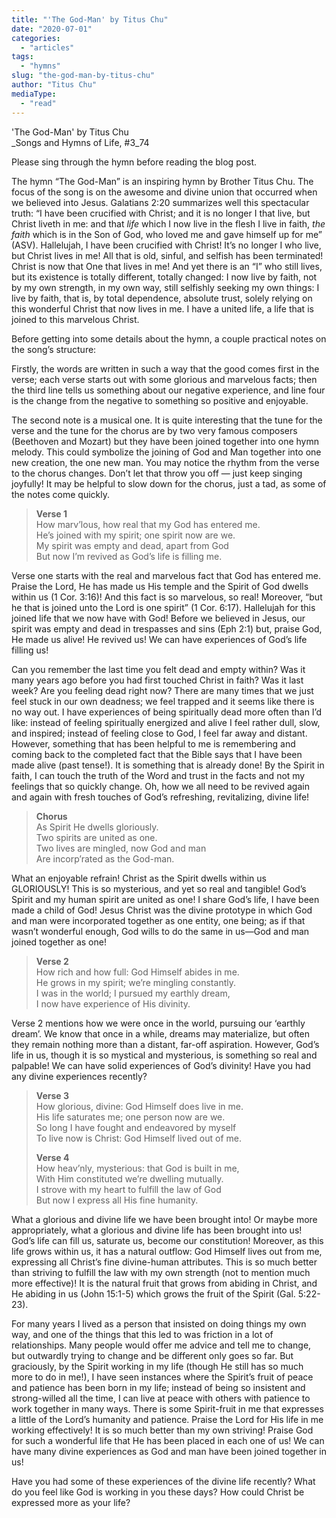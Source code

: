 ```yaml
---
title: "'The God-Man' by Titus Chu"
date: "2020-07-01"
categories: 
  - "articles"
tags: 
  - "hymns"
slug: "the-god-man-by-titus-chu"
author: "Titus Chu"
mediaType: 
  - "read"
---
```


'The God-Man' by Titus Chu  
_Songs and Hymns of Life, #3_74

Please sing through the hymn before reading the blog post.

The hymn “The God-Man” is an inspiring hymn by Brother Titus Chu. The focus of the song is on the awesome and divine union that occurred when we believed into Jesus. Galatians 2:20 summarizes well this spectacular truth: “I have been crucified with Christ; and it is no longer I that live, but Christ liveth in me: and that _life_ which I now live in the flesh I live in faith, _the faith_ which is in the Son of God, who loved me and gave himself up for me” (ASV). Hallelujah, I have been crucified with Christ! It’s no longer I who live, but Christ lives in me! All that is old, sinful, and selfish has been terminated! Christ is now that One that lives in me! And yet there is an “I” who still lives, but its existence is totally different, totally changed: I now live by faith, not by my own strength, in my own way, still selfishly seeking my own things: I live by faith, that is, by total dependence, absolute trust, solely relying on this wonderful Christ that now lives in me. I have a united life, a life that is joined to this marvelous Christ.

Before getting into some details about the hymn, a couple practical notes on the song’s structure:

Firstly, the words are written in such a way that the good comes first in the verse; each verse starts out with some glorious and marvelous facts; then the third line tells us something about our negative experience, and line four is the change from the negative to something so positive and enjoyable. 

The second note is a musical one. It is quite interesting that the tune for the verse and the tune for the chorus are by two very famous composers (Beethoven and Mozart) but they have been joined together into one hymn melody. This could symbolize the joining of God and Man together into one new creation, the one new man. You may notice the rhythm from the verse to the chorus changes. Don’t let that throw you off — just keep singing joyfully! It may be helpful to slow down for the chorus, just a tad, as some of the notes come quickly.

> **Verse 1**  
> How marv’lous, how real that my God has entered me.    
> He’s joined with my spirit; one spirit now are we.    
> My spirit was empty and dead, apart from God    
> But now I’m revived as God’s life is filling me.

Verse one starts with the real and marvelous fact that God has entered me. Praise the Lord, He has made us His temple and the Spirit of God dwells within us (1 Cor. 3:16)! And this fact is so marvelous, so real! Moreover, “but he that is joined unto the Lord is one spirit” (1 Cor. 6:17). Hallelujah for this joined life that we now have with God! Before we believed in Jesus, our spirit was empty and dead in trespasses and sins (Eph 2:1) but, praise God, He made us alive! He revived us! We can have experiences of God’s life filling us! 

Can you remember the last time you felt dead and empty within? Was it many years ago before you had first touched Christ in faith? Was it last week? Are you feeling dead right now? There are many times that we just feel stuck in our own deadness; we feel trapped and it seems like there is no way out. I have experiences of being spiritually dead more often than I’d like: instead of feeling spiritually energized and alive I feel rather dull, slow, and inspired; instead of feeling close to God, I feel far away and distant. However, something that has been helpful to me is remembering and coming back to the completed fact that the Bible says that I have been made alive (past tense!). It is something that is already done! By the Spirit in faith, I can touch the truth of the Word and trust in the facts and not my feelings that so quickly change. Oh, how we all need to be revived again and again with fresh touches of God’s refreshing, revitalizing, divine life!

> **Chorus**  
> As Spirit He dwells gloriously.    
> Two spirits are united as one.    
> Two lives are mingled, now God and man    
> Are incorp’rated as the God-man. 

What an enjoyable refrain! Christ as the Spirit dwells within us GLORIOUSLY! This is so mysterious, and yet so real and tangible! God’s Spirit and my human spirit are united as one! I share God’s life, I have been made a child of God! Jesus Christ was the divine prototype in which God and man were incorporated together as one entity, one being; as if that wasn’t wonderful enough, God wills to do the same in us—God and man joined together as one!

> **Verse 2**  
> How rich and how full: God Himself abides in me.    
> He grows in my spirit; we’re mingling constantly.    
> I was in the world; I pursued my earthly dream,    
> I now have experience of His divinity. 

Verse 2 mentions how we were once in the world, pursuing our ‘earthly dream’. We know that once in a while, dreams may materialize, but often they remain nothing more than a distant, far-off aspiration. However, God’s life in us, though it is so mystical and mysterious, is something so real and palpable! We can have solid experiences of God’s divinity! Have you had any divine experiences recently?

> **Verse 3**  
> How glorious, divine: God Himself does live in me.    
> His life saturates me; one person now are we.    
> So long I have fought and endeavored by myself    
> To live now is Christ: God Himself lived out of me. 
> 
> **Verse 4**  
> How heav’nly, mysterious: that God is built in me,    
> With Him constituted we’re dwelling mutually.    
> I strove with my heart to fulfill the law of God    
> But now I express all His fine humanity. 

What a glorious and divine life we have been brought into! Or maybe more appropriately, what a glorious and divine life has been brought into us! God’s life can fill us, saturate us, become our constitution! Moreover, as this life grows within us, it has a natural outflow: God Himself lives out from me, expressing all Christ’s fine divine-human attributes. This is so much better than striving to fulfill the law with my own strength (not to mention much more effective)! It is the natural fruit that grows from abiding in Christ, and He abiding in us (John 15:1-5) which grows the fruit of the Spirit (Gal. 5:22-23). 

For many years I lived as a person that insisted on doing things my own way, and one of the things that this led to was friction in a lot of relationships. Many people would offer me advice and tell me to change, but outwardly trying to change and be different only goes so far. But graciously, by the Spirit working in my life (though He still has so much more to do in me!), I have seen instances where the Spirit’s fruit of peace and patience has been born in my life; instead of being so insistent and strong-willed all the time, I can live at peace with others with patience to work together in many ways. There is some Spirit-fruit in me that expresses a little of the Lord’s humanity and patience. Praise the Lord for His life in me working effectively! It is so much better than my own striving! Praise God for such a wonderful life that He has been placed in each one of us! We can have many divine experiences as God and man have been joined together in us!

Have you had some of these experiences of the divine life recently? What do you feel like God is working in you these days? How could Christ be expressed more as your life?
